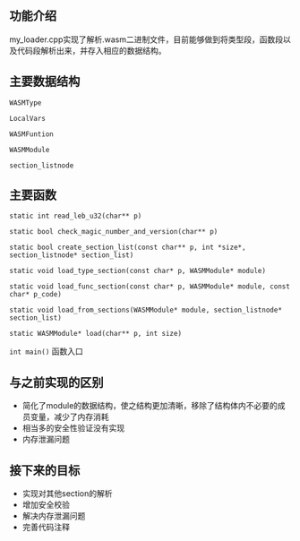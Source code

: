 ## 功能介绍

my_loader.cpp实现了解析.wasm二进制文件，目前能够做到将类型段，函数段以及代码段解析出来，并存入相应的数据结构。

## 主要数据结构

`WASMType`

`LocalVars`

`WASMFuntion`

`WASMModule`

`section_listnode `

## 主要函数

`static int read_leb_u32(char** p)`

`static bool check_magic_number_and_version(char** p)`

` static bool create_section_list(const char** p, int *size*, section_listnode* section_list) `

`static void load_type_section(const char* p, WASMModule* module)`

` static void load_func_section(const char* p, WASMModule* module, const char* p_code) `

` static void load_from_sections(WASMModule* module, section_listnode* section_list) `

`static WASMModule* load(char** p, int size)`

`int main()`    函数入口

## 与之前实现的区别

+ 简化了module的数据结构，使之结构更加清晰，移除了结构体内不必要的成员变量，减少了内存消耗
+ 相当多的安全性验证没有实现
+ 内存泄漏问题

## 接下来的目标

+ 实现对其他section的解析
+ 增加安全校验
+ 解决内存泄漏问题
+ 完善代码注释
